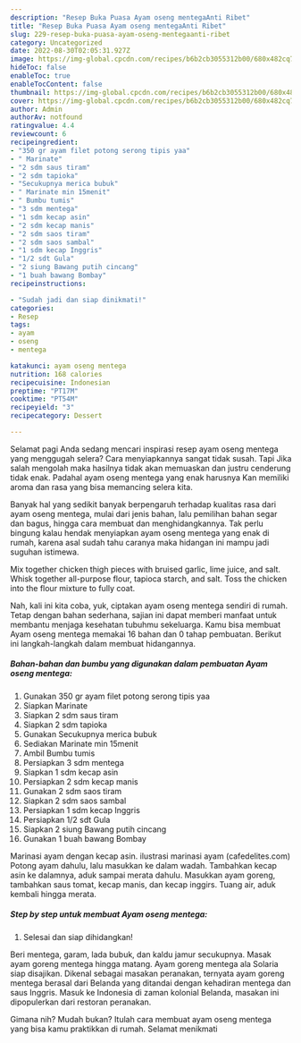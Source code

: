 ```yaml
---
description: "Resep Buka Puasa Ayam oseng mentegaAnti Ribet"
title: "Resep Buka Puasa Ayam oseng mentegaAnti Ribet"
slug: 229-resep-buka-puasa-ayam-oseng-mentegaanti-ribet
category: Uncategorized
date: 2022-08-30T02:05:31.927Z
image: https://img-global.cpcdn.com/recipes/b6b2cb3055312b00/680x482cq70/ayam-oseng-mentega-foto-resep-utama.jpg
hideToc: false
enableToc: true
enableTocContent: false
thumbnail: https://img-global.cpcdn.com/recipes/b6b2cb3055312b00/680x482cq70/ayam-oseng-mentega-foto-resep-utama.jpg
cover: https://img-global.cpcdn.com/recipes/b6b2cb3055312b00/680x482cq70/ayam-oseng-mentega-foto-resep-utama.jpg
author: Admin
authorAv: notfound
ratingvalue: 4.4
reviewcount: 6
recipeingredient:
- "350 gr ayam filet potong serong tipis yaa"
- " Marinate"
- "2 sdm saus tiram"
- "2 sdm tapioka"
- "Secukupnya merica bubuk"
- " Marinate min 15menit"
- " Bumbu tumis"
- "3 sdm mentega"
- "1 sdm kecap asin"
- "2 sdm kecap manis"
- "2 sdm saos tiram"
- "2 sdm saos sambal"
- "1 sdm kecap Inggris"
- "1/2 sdt Gula"
- "2 siung Bawang putih cincang"
- "1 buah bawang Bombay"
recipeinstructions:

- "Sudah jadi dan siap dinikmati!"
categories:
- Resep
tags:
- ayam
- oseng
- mentega

katakunci: ayam oseng mentega 
nutrition: 168 calories
recipecuisine: Indonesian
preptime: "PT17M"
cooktime: "PT54M"
recipeyield: "3"
recipecategory: Dessert

---
```



Selamat pagi Anda sedang mencari inspirasi resep ayam oseng mentega yang menggugah selera? Cara menyiapkannya sangat tidak susah. Tapi Jika salah mengolah maka hasilnya tidak akan memuaskan dan justru cenderung tidak enak. Padahal ayam oseng mentega yang enak harusnya Kan memiliki aroma dan rasa yang bisa memancing selera kita.


Banyak hal yang sedikit banyak berpengaruh terhadap kualitas rasa dari ayam oseng mentega, mulai dari jenis bahan, lalu pemilihan bahan segar dan bagus, hingga cara membuat dan menghidangkannya. Tak perlu bingung kalau hendak menyiapkan ayam oseng mentega yang enak di rumah, karena asal sudah tahu caranya maka hidangan ini mampu jadi suguhan istimewa.

Mix together chicken thigh pieces with bruised garlic, lime juice, and salt. Whisk together all-purpose flour, tapioca starch, and salt. Toss the chicken into the flour mixture to fully coat.


Nah, kali ini kita coba, yuk, ciptakan ayam oseng mentega sendiri di rumah. Tetap dengan bahan sederhana, sajian ini dapat memberi manfaat untuk membantu menjaga kesehatan tubuhmu sekeluarga. Kamu bisa membuat Ayam oseng mentega memakai 16 bahan dan 0 tahap pembuatan. Berikut ini langkah-langkah dalam membuat hidangannya.

<!--inarticleads1-->

##### Bahan-bahan dan bumbu yang digunakan dalam pembuatan Ayam oseng mentega:

1. Gunakan 350 gr ayam filet potong serong tipis yaa
1. Siapkan  Marinate
1. Siapkan 2 sdm saus tiram
1. Siapkan 2 sdm tapioka
1. Gunakan Secukupnya merica bubuk
1. Sediakan  Marinate min 15menit
1. Ambil  Bumbu tumis
1. Persiapkan 3 sdm mentega
1. Siapkan 1 sdm kecap asin
1. Persiapkan 2 sdm kecap manis
1. Gunakan 2 sdm saos tiram
1. Siapkan 2 sdm saos sambal
1. Persiapkan 1 sdm kecap Inggris
1. Persiapkan 1/2 sdt Gula
1. Siapkan 2 siung Bawang putih cincang
1. Gunakan 1 buah bawang Bombay


Marinasi ayam dengan kecap asin. ilustrasi marinasi ayam (cafedelites.com) Potong ayam dahulu, lalu masukkan ke dalam wadah. Tambahkan kecap asin ke dalamnya, aduk sampai merata dahulu. Masukkan ayam goreng, tambahkan saus tomat, kecap manis, dan kecap inggirs. Tuang air, aduk kembali hingga merata. 

<!--inarticleads2-->

##### Step by step untuk membuat Ayam oseng mentega:


1. Selesai dan siap dihidangkan!

Beri mentega, garam, lada bubuk, dan kaldu jamur secukupnya. Masak ayam goreng mentega hingga matang. Ayam goreng mentega ala Solaria siap disajikan. Dikenal sebagai masakan peranakan, ternyata ayam goreng mentega berasal dari Belanda yang ditandai dengan kehadiran mentega dan saus Inggris. Masuk ke Indonesia di zaman kolonial Belanda, masakan ini dipopulerkan dari restoran peranakan. 

Gimana nih? Mudah bukan? Itulah cara membuat ayam oseng mentega yang bisa kamu praktikkan di rumah. Selamat menikmati
